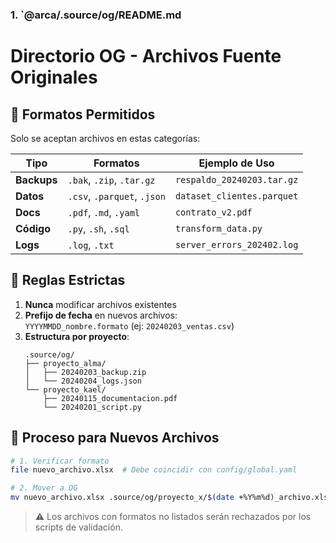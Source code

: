 ### **1. `@arca/.source/og/README.md**

# Directorio OG - Archivos Fuente Originales

## 📌 Formatos Permitidos
Solo se aceptan archivos en estas categorías:

| Tipo        | Formatos                     | Ejemplo de Uso                |
|-------------|------------------------------|--------------------------------|
| **Backups** | `.bak`, `.zip`, `.tar.gz`    | `respaldo_20240203.tar.gz`     |
| **Datos**   | `.csv`, `.parquet`, `.json`  | `dataset_clientes.parquet`     |
| **Docs**    | `.pdf`, `.md`, `.yaml`       | `contrato_v2.pdf`              |
| **Código**  | `.py`, `.sh`, `.sql`         | `transform_data.py`            |
| **Logs**    | `.log`, `.txt`               | `server_errors_202402.log`     |

## 🚫 Reglas Estrictas
1. **Nunca** modificar archivos existentes
2. **Prefijo de fecha** en nuevos archivos:  
   `YYYYMMDD_nombre.formato` (ej: `20240203_ventas.csv`)
3. **Estructura por proyecto**:
   ```
   .source/og/
   ├── proyecto_alma/
   │   ├── 20240203_backup.zip
   │   └── 20240204_logs.json
   └── proyecto_kael/
       ├── 20240115_documentacion.pdf
       └── 20240201_script.py
   ```

## 🔄 Proceso para Nuevos Archivos
```bash
# 1. Verificar formato
file nuevo_archivo.xlsx  # Debe coincidir con config/global.yaml

# 2. Mover a OG
mv nuevo_archivo.xlsx .source/og/proyecto_x/$(date +%Y%m%d)_archivo.xlsx
```

> ⚠️ Los archivos con formatos no listados serán rechazados por los scripts de validación.
